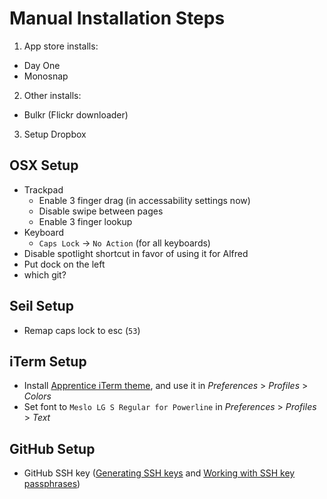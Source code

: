 Manual Installation Steps
=========================
1. App store installs:
  - Day One
  - Monosnap
2. Other installs:
  - Bulkr (Flickr downloader)
3. Setup Dropbox

OSX Setup
---------
- Trackpad
  - Enable 3 finger drag (in accessability settings now)
  - Disable swipe between pages
  - Enable 3 finger lookup
- Keyboard
  - `Caps Lock` -> `No Action` (for all keyboards)
- Disable spotlight shortcut in favor of using it for Alfred
- Put dock on the left
- which git?

Seil Setup
----------
- Remap caps lock to esc (`53`)

iTerm Setup
-----------
- Install [Apprentice iTerm theme](https://github.com/romainl/iterm2-colorschemes), and use it in _Preferences_ > _Profiles_ > _Colors_
- Set font to `Meslo LG S Regular for Powerline` in _Preferences_ > _Profiles_ > _Text_

GitHub Setup
------------
- GitHub SSH key ([Generating SSH keys](https://help.github.com/articles/generating-ssh-keys/) and [Working with SSH key passphrases](https://help.github.com/articles/working-with-ssh-key-passphrases/))
